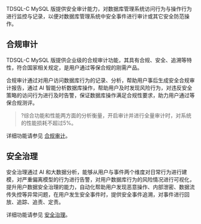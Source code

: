 TDSQL-C MySQL 版提供安全审计能力，对数据库管理系统访问行为与操作行为进行监控与记录，以便对数据库管理系统中安全事件进行审计或其它安全防范操作。

## 合规审计
TDSQL-C MySQL 版提供企业级的合规审计功能，其具有合规、安全、追溯等特性，符合国家相关规定，是用户通过等保合规的刚需产品。

合规审计通过对用户访问数据库行为的记录、分析，帮助用户事后生成安全合规审计报告，通过 AI 智能分析数据库操作，帮助用户及时发现风险行为，对违反安全策略的访问行为进行及时告警，保证数据库操作满足合规性要求，助力用户通过等保合规测评。
>?综合功能和性能两方面的分析衡量，开启审计并进行全量审计时，对系统的性能损耗不超过5%。

详细功能请参见 [合规审计](https://www.tencentcloud.com/document/product/1035/39365)。

## 安全治理
安全治理通过 AI 和大数据分析，能够从用户与事件两个维度对日常行为进行建模，对严重偏离模型的行为进行告警，对用户数据库行为的风险情况进行可视化，提升用户数据安全治理的能力，自动化帮助用户发现恶意操作、内部泄密、数据流传失控等异常问题，在用户发生安全事件时，提供安全事件追溯，对事件进行回放、追踪、追责、定责。

详细功能请参见 [安全治理](https://www.tencentcloud.com/document/product/1035/39369)。
